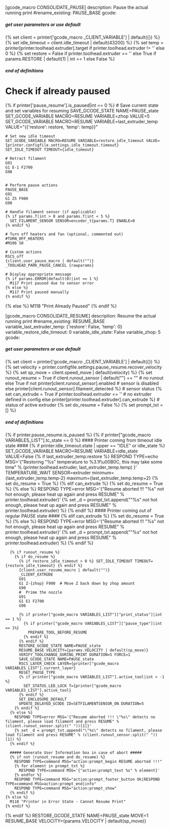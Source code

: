 

[gcode_macro CONSOLIDATE_PAUSE]
description: Pause the actual running print
#rename_existing: PAUSE_BASE
gcode:
  ##### get user parameters or use default #####
  {% set client = printer['gcode_macro _CLIENT_VARIABLE'] | default({}) %}
  {% set idle_timeout = client.idle_timeout | default(43200) %}
  {% set temp = printer[printer.toolhead.extruder].target if printer.toolhead.extruder != '' else 0 %}
  {% set restore = False if printer.toolhead.extruder == ''
              else True  if params.RESTORE | default(1) | int == 1 else False %}
  ##### end of definitions #####

  # Check if already paused
  {% if printer['pause_resume'].is_paused|int == 0 %}
    # Save current state and set variables for resuming
    SAVE_GCODE_STATE NAME=PAUSE_state
    SET_GCODE_VARIABLE MACRO=RESUME VARIABLE=zhop VALUE=5
    SET_GCODE_VARIABLE MACRO=RESUME VARIABLE=last_extruder_temp VALUE="{{'restore': restore, 'temp': temp}}"

    # Set new idle timeout
    SET_GCODE_VARIABLE MACRO=RESUME VARIABLE=restore_idle_timeout VALUE={printer.configfile.settings.idle_timeout.timeout}
    SET_IDLE_TIMEOUT TIMEOUT={idle_timeout}

    # Retract filament 
    G91
    G1 E-1 F2700
    G90


    # Perform pause actions
    PAUSE_BASE
    G91
    G1 Z5 F900
    G90

    # Handle filament sensor (if applicable)
    {% if params.T|int > 0 and params.T|int < 5 %}
      SET_FILAMENT_SENSOR SENSOR=encoder_t{params.T} ENABLE=0
    {% endif %}

    # Turn off heaters and fan (optional, commented out)
    #TURN_OFF_HEATERS
    #M106 S0 

    # Custom actions
    RSCS_off
    {client.user_pause_macro | default("")}
    _TOOLHEAD_PARK_PAUSE_CANCEL {rawparams}

    # Display appropriate message
    {% if params.ERROR|default(0)|int == 1 %}
      M117 Print paused due to sensor error
    {% else %}
      M117 Print paused manually
    {% endif %}
  {% else %}
    M118 "Print Already Paused"
  {% endif %}



[gcode_macro CONSOLIDATE_RESUME]
description: Resume the actual running print
#rename_existing: RESUME_BASE
variable_last_extruder_temp: {'restore': False, 'temp': 0}
variable_restore_idle_timeout: 0
variable_idle_state: False
variable_zhop: 5
gcode:
  ##### get user parameters or use default #####
  {% set client = printer['gcode_macro _CLIENT_VARIABLE'] | default({}) %}
  {% set velocity = printer.configfile.settings.pause_resume.recover_velocity %}
  {% set sp_move = client.speed_move | default(velocity) %}
  {% set runout_resume = True if client.runout_sensor | default("") == ""   # no runout
                    else True if not printer[client.runout_sensor].enabled  # sensor is disabled
                    else printer[client.runout_sensor].filament_detected %} # sensor status
  {% set can_extrude = True if printer.toolhead.extruder == ''           # no extruder defined in config
                  else printer[printer.toolhead.extruder].can_extrude %} # status of active extruder
  {% set do_resume = False %}
  {% set prompt_txt = [] %}
  ##### end of definitions #####
  {% if printer.pause_resume.is_paused %}
    {% if printer["gcode_macro VARIABLES_LIST"].tc_state == 0 %}
      #### Printer coming from timeout idle state ####
      {% if printer.idle_timeout.state | upper == "IDLE" or idle_state %}
        SET_GCODE_VARIABLE MACRO=RESUME VARIABLE=idle_state VALUE=False
        {% if last_extruder_temp.restore %}
          RESPOND TYPE=echo MSG='{"Restoring \"%s\" temperature to %3.1f\u00B0C, this may take some time" % (printer.toolhead.extruder, last_extruder_temp.temp) }'
          TEMPERATURE_WAIT SENSOR=extruder minimum={last_extruder_temp.temp-2} maximum={last_extruder_temp.temp+2}
          {% set do_resume = True %}
        {% elif can_extrude %}
          {% set do_resume = True %}
        {% else %}
          RESPOND TYPE=error MSG='{"Resume aborted !!! \"%s\" not hot enough, please heat up again and press RESUME" % printer.toolhead.extruder}'
          {% set _d = prompt_txt.append("\"%s\" not hot enough, please heat up again and press RESUME" % printer.toolhead.extruder) %}
        {% endif %}
      #### Printer coming out of regular PAUSE state ####
      {% elif can_extrude %}
        {% set do_resume = True %}
      {% else %}
        RESPOND TYPE=error MSG='{"Resume aborted !!! \"%s\" not hot enough, please heat up again and press RESUME" % printer.toolhead.extruder}'
        {% set _d = prompt_txt.append("\"%s\" not hot enough, please heat up again and press RESUME" % printer.toolhead.extruder) %}
      {% endif %}

      {% if runout_resume %}
        {% if do_resume %}
          {% if restore_idle_timeout > 0 %} SET_IDLE_TIMEOUT TIMEOUT={restore_idle_timeout} {% endif %}
          {client.user_resume_macro | default("")}
          _CLIENT_EXTRUDE
          G91
          G1 Z-{zhop} F900  # Move Z back down by zhop amount
          G90
          #  Prime the nozzle
          G91
    	  G1 E1 F2700
    	  G90

          {% if printer["gcode_macro VARIABLES_LIST"]["print_status"]|int == 1 %}
            {% if printer["gcode_macro VARIABLES_LIST"]["pause_type"]|int == 1%}
              PREPARE_TOOL_BEFORE_RESUME
            {% endif %}
          {% endif %}
          RESTORE_GCODE_STATE NAME=PAUSE_state
          RESUME_BASE VELOCITY={params.VELOCITY | default(sp_move)}
          VERIFY_TOOLCHANGE_DURING_PRINT DURATION=5 FORCE=1
          SAVE_GCODE_STATE NAME=PAUSE_state
          RSCS_LAYER_CHECK LAYER={printer["gcode_macro VARIABLES_LIST"].current_layer}
          RESET_PAUSE_TYPE
          {% if printer["gcode_macro VARIABLES_LIST"].active_tool|int > -1 %}
            SET_STATUS_LED_LOCK T={printer["gcode_macro VARIABLES_LIST"].active_tool}
          {% endif %}
          SET_ENCLOSURE_DEFAULT
          UPDATE_DELAYED_GCODE ID=SETFILAMENTSENSOR_ON DURATION=5
        {% endif %}
      {% else %}
        RESPOND TYPE=error MSG='{"Resume aborted !!! \"%s\" detects no filament, please load filament and press RESUME" % (client.runout_sensor.split(" "))[1]}'
        {% set _d = prompt_txt.append("\"%s\" detects no filament, please load filament and press RESUME" % (client.runout_sensor.split(" "))[1]) %}
      {% endif %}

      ##### Generate User Information box in case of abort #####
      {% if not (runout_resume and do_resume) %}
        RESPOND TYPE=command MSG="action:prompt_begin RESUME aborted !!!"
        {% for element in prompt_txt %}
          RESPOND TYPE=command MSG='{"action:prompt_text %s" % element}'
        {% endfor %}
        RESPOND TYPE=command MSG="action:prompt_footer_button Ok|RESPOND TYPE=command MSG=action:prompt_end|info"
        RESPOND TYPE=command MSG="action:prompt_show"
      {% endif %}
    {% else %}
      M118 "Printer in Error State - Cannot Resume Print"
    {% endif %}
  {% endif %}
  RESTORE_GCODE_STATE NAME=PAUSE_state MOVE=1
  RESUME_BASE VELOCITY={params.VELOCITY | default(sp_move)}

